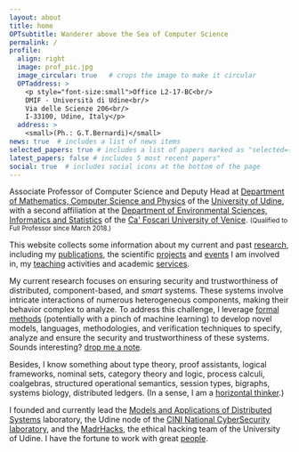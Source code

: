 ```yaml
---
layout: about
title: home
OPTsubtitle: Wanderer above the Sea of Computer Science
permalink: /
profile:
  align: right
  image: prof_pic.jpg
  image_circular: true   # crops the image to make it circular
  OPTaddress: >
    <p style="font-size:small">Office L2-17-BC<br/>
    DMIF - Università di Udine<br/>
    Via delle Scienze 206<br/>
    I-33100, Udine, Italy</p>
  address: >
    <small>(Ph.: G.T.Bernardi)</small>
news: true  # includes a list of news items
selected_papers: true # includes a list of papers marked as "selected={true}"
latest_papers: false # includes 5 most recent papers"
social: true  # includes social icons at the bottom of the page
---
```

Associate Professor of Computer Science and Deputy Head at [Department of Mathematics, Computer Science and Physics](https://www.dmif.uniud.it) of the [University of Udine](https://www.uniud.it), with a second affiliation at the [Department of Environmental Sciences, Informatics and Statistics](https://www.unive.it/pag/28183) of the [Ca' Foscari University of Venice](https://www.unive.it).
<small>(Qualified to Full Professor since March 2018.)</small>

This website collects some information about my current and past [research](/research/), including my [publications](/publications/), the scientific [projects](/projects/) and [events](/events/) I am involved in, my [teaching](/teaching/) activities and academic [services](/services/).

My current research focuses on ensuring security and trustworthiness of distributed, component-based, and _smart_ systems. These systems involve intricate interactions of numerous heterogeneous components, making their behavior complex to analyze. To address this challenge, I leverage [formal methods](https://en.wikipedia.org/wiki/Formal_methods) (potentially with a pinch of machine learning) to develop novel models, languages, methodologies, and verification techniques to specify, analyze and ensure the security and trustworthiness of these systems.
Sounds interesting? [drop me a note](mailto:marino.miculan@uniud.it).

Besides, I know something about
type theory,
proof assistants,
logical frameworks,
nominal sets, 
category theory and logic, 
process calculi,
coalgebras, 
structured operational semantics, 
session types,
bigraphs, 
systems biology, 
distributed ledgers.
(In a sense, I am a [horizontal thinker](https://www.linkedin.com/pulse/thinking-strategies-vertical-vs-horizontal-malik-tubaishat/).)

I founded and currently lead the [Models and Applications of Distributed Systems](https://mads.uniud.it) laboratory, the Udine node of the [CINI National CyberSecurity laboratory](https://cybersecnatlab.it), and the [MadrHacks](https://www.madrhacks.org), the ethical hacking team of the University of Udine.
I have the fortune to work with great [people](/group/).